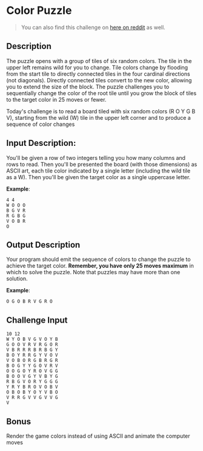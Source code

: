 # Color Puzzle
> You can also find this challenge on [here on reddit](https://www.reddit.com/r/dailyprogrammer/comments/7riu6p/20180119_challenge_347_hard_hue_drops_puzzle/) as well.

## Description
The puzzle opens with a group of tiles of six random colors. The tile in the upper left remains wild for you to change. Tile colors change by flooding from the start tile to directly connected tiles in the four cardinal directions (not diagonals). Directly connected tiles convert to the new color, allowing you to extend the size of the block. The puzzle challenges you to sequentially change the color of the root tile until you grow the block of tiles to the target color in 25 moves or fewer.

Today's challenge is to read a board tiled with six random colors (R O Y G B V), starting from the wild (W) tile in the upper left corner and to produce a sequence of color changes


## Input Description:
You'll be given a row of two integers telling you how many columns and rows to read. Then you'll be presented the board (with those dimensions) as ASCII art, each tile color indicated by a single letter (including the wild tile as a W). Then you'll be given the target color as a single uppercase letter. 

**Example**:

```
4 4 
W O O O 
B G V R
R G B G
V O B R
O
```

## Output Description
Your program should emit the sequence of colors to change the puzzle to achieve the target color. **Remember, you have only 25 moves maximum** in which to solve the puzzle. Note that puzzles may have more than one solution. 

**Example**:

```
O G O B R V G R O
```

## Challenge Input

```
10 12
W Y O B V G V O Y B
G O O V R V R G O R
V B R R R B R B G Y
B O Y R R G Y V O V
V O B O R G B R G R
B O G Y Y G O V R V
O O G O Y R O V G G
B O O V G Y V B Y G
R B G V O R Y G G G
Y R Y B R O V O B V
O B O B Y O Y V B O
V R R G V V G V V G
V
```

## Bonus
Render the game colors instead of using ASCII and animate the computer moves